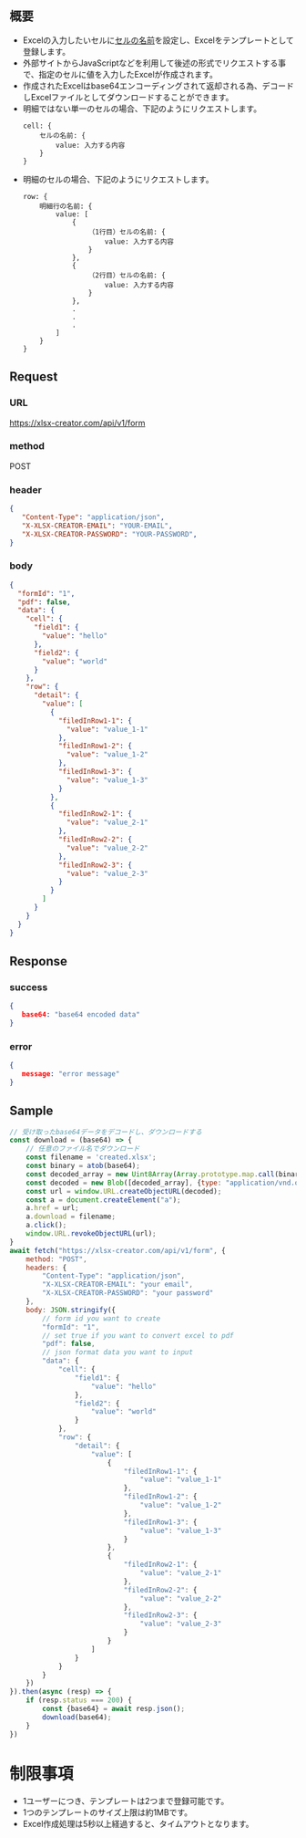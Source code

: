 ## 概要
- Excelの入力したいセルに[セルの名前](https://support.microsoft.com/ja-jp/office/%E6%95%B0%E5%BC%8F%E3%81%A7%E5%90%8D%E5%89%8D%E3%82%92%E5%AE%9A%E7%BE%A9%E3%81%97%E4%BD%BF%E7%94%A8%E3%81%99%E3%82%8B-4d0f13ac-53b7-422e-afd2-abd7ff379c64)を設定し、Excelをテンプレートとして登録します。
- 外部サイトからJavaScriptなどを利用して後述の形式でリクエストする事で、指定のセルに値を入力したExcelが作成されます。
- 作成されたExcelはbase64エンコーディングされて返却される為、デコードしExcelファイルとしてダウンロードすることができます。
- 明細ではない単一のセルの場合、下記のようにリクエストします。
    ```
    cell: {
        セルの名前: {
            value: 入力する内容
        }
    }
    ```
- 明細のセルの場合、下記のようにリクエストします。
    ```
    row: {
        明細行の名前: {
            value: [
                {
                    （1行目）セルの名前: {
                        value: 入力する内容
                    }
                },
                {
                    （2行目）セルの名前: {
                        value: 入力する内容
                    }
                },
                .
                .
                .
            ]
        }
    }
    ```

## Request
### URL
https://xlsx-creator.com/api/v1/form

### method
POST

### header
```json
{
   "Content-Type": "application/json",
   "X-XLSX-CREATOR-EMAIL": "YOUR-EMAIL",
   "X-XLSX-CREATOR-PASSWORD": "YOUR-PASSWORD",
}
```

### body
```json
{
  "formId": "1",
  "pdf": false,
  "data": {
    "cell": {
      "field1": {
        "value": "hello"
      },
      "field2": {
        "value": "world"
      }
    },
    "row": {
      "detail": {
        "value": [
          {
            "filedInRow1-1": {
              "value": "value_1-1"
            },
            "filedInRow1-2": {
              "value": "value_1-2"
            },
            "filedInRow1-3": {
              "value": "value_1-3"
            }
          },
          {
            "filedInRow2-1": {
              "value": "value_2-1"
            },
            "filedInRow2-2": {
              "value": "value_2-2"
            },
            "filedInRow2-3": {
              "value": "value_2-3"
            }
          }
        ]
      }
    }
  }
}
```

## Response
### success
```json
{
   base64: "base64 encoded data"
}
```

### error
```json
{
   message: "error message"
}
```

## Sample

```javascript
// 受け取ったbase64データをデコードし、ダウンロードする
const download = (base64) => {
    // 任意のファイル名でダウンロード
    const filename = 'created.xlsx';
    const binary = atob(base64);
    const decoded_array = new Uint8Array(Array.prototype.map.call(binary, c => c.charCodeAt()));
    const decoded = new Blob([decoded_array], {type: "application/vnd.openxmlformats-officedocument.spreadsheetml.sheet"});
    const url = window.URL.createObjectURL(decoded);
    const a = document.createElement("a");
    a.href = url;
    a.download = filename;
    a.click();
    window.URL.revokeObjectURL(url);
}
await fetch("https://xlsx-creator.com/api/v1/form", {
    method: "POST",
    headers: {
        "Content-Type": "application/json",
        "X-XLSX-CREATOR-EMAIL": "your email",
        "X-XLSX-CREATOR-PASSWORD": "your password"
    },
    body: JSON.stringify({
        // form id you want to create
        "formId": "1",
        // set true if you want to convert excel to pdf
        "pdf": false,
        // json format data you want to input
        "data": {
            "cell": {
                "field1": {
                    "value": "hello"
                },
                "field2": {
                    "value": "world"
                }
            },
            "row": {
                "detail": {
                    "value": [
                        {
                            "filedInRow1-1": {
                                "value": "value_1-1"
                            },
                            "filedInRow1-2": {
                                "value": "value_1-2"
                            },
                            "filedInRow1-3": {
                                "value": "value_1-3"
                            }
                        },
                        {
                            "filedInRow2-1": {
                                "value": "value_2-1"
                            },
                            "filedInRow2-2": {
                                "value": "value_2-2"
                            },
                            "filedInRow2-3": {
                                "value": "value_2-3"
                            }
                        }
                    ]
                }
            }
        }
    })
}).then(async (resp) => {
    if (resp.status === 200) {
        const {base64} = await resp.json();
        download(base64);
    }
})
```

# 制限事項
- 1ユーザーにつき、テンプレートは2つまで登録可能です。
- 1つのテンプレートのサイズ上限は約1MBです。
- Excel作成処理は5秒以上経過すると、タイムアウトとなります。